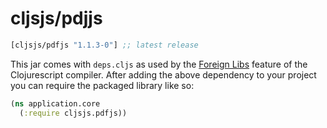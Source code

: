 # cljsjs/pdjjs

[](dependency)
```clojure
[cljsjs/pdfjs "1.1.3-0"] ;; latest release
```
[](/dependency)

This jar comes with `deps.cljs` as used by the [Foreign Libs][flibs] feature
of the Clojurescript compiler. After adding the above dependency to your project
you can require the packaged library like so:

```clojure
(ns application.core
  (:require cljsjs.pdfjs))
```

[flibs]: https://github.com/clojure/clojurescript/wiki/Foreign-Dependencies
